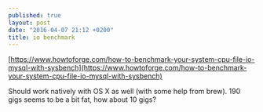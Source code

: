 ```yaml
---
published: true
layout: post
date: "2016-04-07 21:12 +0200"
title: io benchmark
---
```


[https://www.howtoforge.com/how-to-benchmark-your-system-cpu-file-io-mysql-with-sysbench](https://www.howtoforge.com/how-to-benchmark-your-system-cpu-file-io-mysql-with-sysbench)

Should work natively with OS X as well (with some help from brew). 190 gigs seems to be a bit fat, how about 10 gigs?